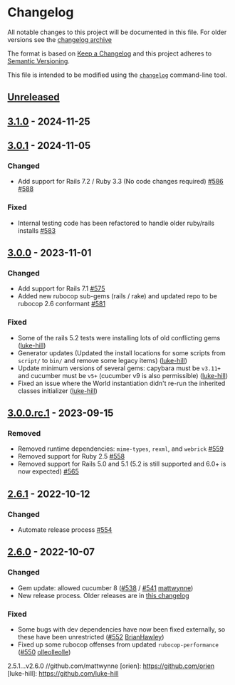 # Changelog

All notable changes to this project will be documented in this file. For older versions see the [changelog archive](./CHANGELOG.old.md)

The format is based on [Keep a Changelog](https://keepachangelog.com/en/1.0.0/)
and this project adheres to [Semantic Versioning](https://semver.org/spec/v2.0.0.html).

This file is intended to be modified using the [`changelog`](https://github.com/cucumber/changelog) command-line tool.

## [Unreleased]

## [3.1.0] - 2024-11-25

## [3.0.1] - 2024-11-05
### Changed
- Add support for Rails 7.2 / Ruby 3.3 (No code changes required) [#586](https://github.com/cucumber/cucumber-rails/pull/586) [#588](https://github.com/cucumber/cucumber-rails/pull/588)

### Fixed
- Internal testing code has been refactored to handle older ruby/rails installs [#583](https://github.com/cucumber/cucumber-rails/pull/583)

## [3.0.0] - 2023-11-01
### Changed
- Add support for Rails 7.1 [#575](https://github.com/cucumber/cucumber-rails/pull/575)
- Added new rubocop sub-gems (rails / rake) and updated repo to be rubocop 2.6 conformant [#581](https://github.com/cucumber/cucumber-rails/pull/581)

### Fixed
- Some of the rails 5.2 tests were installing lots of old conflicting gems ([luke-hill](https://github.com/luke-hill))
- Generator updates (Updated the install locations for some scripts from `script/` to `bin/` and remove some legacy items)
([luke-hill](https://github.com/luke-hill))
- Update minimum versions of several gems: capybara must be `v3.11+` and cucumber must be `v5+` (cucumber v9 is also permissible)
([luke-hill](https://github.com/luke-hill))
- Fixed an issue where the World instantiation didn't re-run the inherited classes initializer ([luke-hill](https://github.com/luke-hill))

## [3.0.0.rc.1] - 2023-09-15
### Removed
- Removed runtime dependencies: `mime-types`, `rexml`, and `webrick` [#559](https://github.com/cucumber/cucumber-rails/pull/559)
- Removed support for Ruby 2.5 [#558](https://github.com/cucumber/cucumber-rails/pull/558)
- Removed support for Rails 5.0 and 5.1 (5.2 is still supported and 6.0+ is now expected) [#565](https://github.com/cucumber/cucumber-rails/pull/565)

## [2.6.1] - 2022-10-12
### Changed
- Automate release process [#554](https://github.com/cucumber/cucumber-rails/pull/554)

## [2.6.0] - 2022-10-07
### Changed
- Gem update: allowed cucumber 8 ([#538](https://github.com/cucumber/cucumber-rails/pull/538) / [#541](https://github.com/cucumber/cucumber-rails/pull/541) [mattwynne](https://github.com/mattwynne))
- New release process. Older releases are in [this changelog](./CHANGELOG.old.md)

### Fixed
- Some bugs with dev dependencies have now been fixed externally, so these have been unrestricted
([#552](https://github.com/cucumber/cucumber-rails/pull/552) [BrianHawley](https://github.com/BrianHawley))
- Fixed up some rubocop offenses from updated `rubocop-performance`
([#550](https://github.com/cucumber/cucumber-rails/pull/550) [olleolleolle](https://github.com/olleolleolle))

[Unreleased]: https://github.com/cucumber/cucumber-rails/compare/v3.1.0...HEAD
[3.1.0]: https://github.com/cucumber/cucumber-rails/compare/v3.0.1...v3.1.0
[3.0.1]: https://github.com/cucumber/cucumber-rails/compare/v3.0.0...v3.0.1
[3.0.0]: https://github.com/cucumber/cucumber-rails/compare/v3.0.0.rc.1...v3.0.0
[3.0.0.rc.1]: https://github.com/cucumber/cucumber-rails/compare/v2.6.1...v3.0.0.rc.1
[2.6.1]: https://github.com/cucumber/cucumber-rails/compare/v2.6.0...v2.6.1
[2.6.0]: https://github.com/cucumber/cucumber-rails/compare/v2.5.1...v2.6.0
2.5.1...v2.6.0
//github.com/mattwynne
[orien]: https://github.com/orien
[luke-hill]: https://github.com/luke-hill
